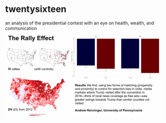 # twentysixteen
an analysis of the presidential contest with an eye on health, wealth, and communication
![](viz/renninger_pacss2020_short.gif)

